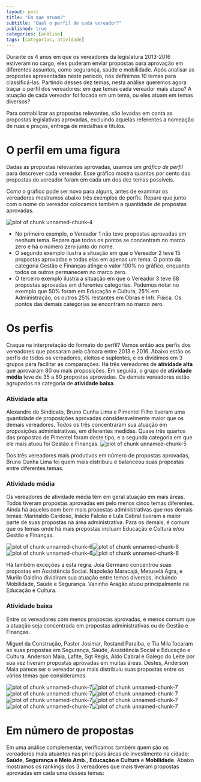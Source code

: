 ```yaml
---
layout: post
title: "Em que atuam?"
subtitle: "Qual o perfil de cada vereador?"
published: true
categories: [análise]
tags: [categorias, atividade]
---
```










Durante os 4 anos em que os vereadores da legislatura 2013-2016 estiveram no cargo, eles puderam enviar propostas para aprovação em diferentes assuntos, como segurança, saúde e mobilidade. Após analisar as propostas apresentadas neste período, nós definimos 10 temas para classificá-las. Partindo desses dez temas, nesta análise queremos agora traçar o perfil dos vereadores: em que temas cada vereador mais atuou? A atuação de cada vereador foi focada em um tema, ou eles atuam em temas diversos?

Para contabilizar as propostas relevantes, são levadas em conta as propostas legislativas aprovadas, excluindo aquelas referentes a nomeação de ruas e praças, entrega de medalhas e títulos. 

# O perfil em uma figura

Dadas as propostas relevantes aprovadas, usamos um _gráfico de perfil_ para descrever cada vereador. Esse gráfico mostra quantos por cento das propostas do vereador foram em cada um dos dez temas possíveis. 

Como o gráfico pode ser novo para alguns, antes de examinar os vereadores mostramos abaixo três exemplos de perfis. Repare que junto com o nome do vereador colocamos também a quantidade de propostas aprovadas.

![plot of chunk unnamed-chunk-4](/figure/source/09-quem-faz-mais-o-que/2016-04-13-perfil_de_vereadores/unnamed-chunk-4-1.png)

* No primeiro exemplo, o Vereador 1 não teve propostas aprovadas em nenhum tema. Repare que todos os pontos se concentram no marco zero e há o número zero junto do nome.
* O segundo exemplo ilustra a situação em que o Vereador 2 teve 15 propostas aprovadas e todas elas em apenas um tema. O ponto da categoria Gestão e Finanças atinge o valor 100% no gráfico, enquanto todos os outros permanecem no marco zero.
* O terceiro exemplo ilustra a situação em que o Vereador 3 teve 68 propostas aprovadas em diferentes categorias. Podemos notar no exemplo que 50% foram em Educação e Cultura, 25% em Administração, os outros 25% restantes em Obras e Infr. Física. Os pontos das demais categorias se encontram no marco zero.

# Os perfis

Craque na interpretação do formato do perfil? Vamos então aos perfis dos vereadores que passaram pela câmara entre 2013 e 2016. Abaixo estão os perfis de todos os vereadores, eleitos e suplentes, e os dividimos em 3 grupos para facilitar as comparações. Há três vereadores de **atividade alta** que aprovaram 80 ou mais proposições. Em seguida, o grupo de **atividade média** teve de 35 a 80 propostas aprovadas. Os demais vereadores estão agrupados na categoria de **atividade baixa**.

### Atividade alta

Alexandre do Sindicato, Bruno Cunha Lima e Pimentel Filho tiveram uma quantidade de proposições aprovadas consideravelmente maior que os demais vereadores. Todos os três concentraram sua atuação em proposições administrativas, em diferentes medidas. Quase três quartos das propostas de Pimentel foram deste tipo, e a segunda categoria em que ele mais atuou foi Gestão e Finanças. 
![plot of chunk unnamed-chunk-5](/figure/source/09-quem-faz-mais-o-que/2016-04-13-perfil_de_vereadores/unnamed-chunk-5-1.png)

Dos três vereadores mais produtivos em número de propostas aprovadas, Bruno Cunha Lima foi quem mais distribuiu e balanceou suas propostas entre diferentes temas.


### Atividade média

Os vereadores de atividade média têm em geral atuação em mais áreas. Todos tiveram propostas aprovadas em pelo menos cinco temas diferentes. Ainda há aqueles com bem mais propostas administrativas que nos demais temas: Marinaldo Cardoso, Inácio Falcão e Lula Cabral tiveram a maior parte de suas propostas na área administrativa. Para os demais, é comum que os temas onde há mais propostas incluam Educação e Cultura e/ou Gestão e Finanças.

![plot of chunk unnamed-chunk-6](/figure/source/09-quem-faz-mais-o-que/2016-04-13-perfil_de_vereadores/unnamed-chunk-6-1.png)![plot of chunk unnamed-chunk-6](/figure/source/09-quem-faz-mais-o-que/2016-04-13-perfil_de_vereadores/unnamed-chunk-6-2.png)![plot of chunk unnamed-chunk-6](/figure/source/09-quem-faz-mais-o-que/2016-04-13-perfil_de_vereadores/unnamed-chunk-6-3.png)![plot of chunk unnamed-chunk-6](/figure/source/09-quem-faz-mais-o-que/2016-04-13-perfil_de_vereadores/unnamed-chunk-6-4.png)

Há também exceções a esta regra. Joia Germano concentrou suas propostas em Assistência Social. Napoleão Maracajá, Metuselá Agra, e Murilo Galdino dividiram sua atuação entre temas diversos, incluindo Mobilidade, Saúde e Segurança. Vaninho Aragão atuou principalmente na Educação e Cultura.

### Atividade baixa

Entre os vereadores com menos propostas aprovadas, é menos comum que a atuação seja concentrada em propostas administrativas ou de Gestão e Finanças. 

Miguel da Construção, Pastor Josimar, Rostand Paraíba, e Tia Mila focaram as suas propostas em Segurança, Saúde, Assistência Social e Educação e Cultura. Anderson Maia, Lafite, Sgt Regis, Aldo Cabral e Galego do Leite por sua vez tiveram propostas aprovadas em muitas áreas. Destes, Anderson Maia parece ser o vereador que mais distribuiu suas propostas entre os vários temas que consideramos.

![plot of chunk unnamed-chunk-7](/figure/source/09-quem-faz-mais-o-que/2016-04-13-perfil_de_vereadores/unnamed-chunk-7-1.png)![plot of chunk unnamed-chunk-7](/figure/source/09-quem-faz-mais-o-que/2016-04-13-perfil_de_vereadores/unnamed-chunk-7-2.png)![plot of chunk unnamed-chunk-7](/figure/source/09-quem-faz-mais-o-que/2016-04-13-perfil_de_vereadores/unnamed-chunk-7-3.png)![plot of chunk unnamed-chunk-7](/figure/source/09-quem-faz-mais-o-que/2016-04-13-perfil_de_vereadores/unnamed-chunk-7-4.png)![plot of chunk unnamed-chunk-7](/figure/source/09-quem-faz-mais-o-que/2016-04-13-perfil_de_vereadores/unnamed-chunk-7-5.png)![plot of chunk unnamed-chunk-7](/figure/source/09-quem-faz-mais-o-que/2016-04-13-perfil_de_vereadores/unnamed-chunk-7-6.png)![plot of chunk unnamed-chunk-7](/figure/source/09-quem-faz-mais-o-que/2016-04-13-perfil_de_vereadores/unnamed-chunk-7-7.png)![plot of chunk unnamed-chunk-7](/figure/source/09-quem-faz-mais-o-que/2016-04-13-perfil_de_vereadores/unnamed-chunk-7-8.png)

# Em número de propostas
Em uma análise complementar, verificamos também quem são os vereadores mais atuantes nas principais áreas de investimento na cidade: **Saúde**, **Segurança e Meio Amb.**, **Educaçào e Cultura** e **Mobilidade**. Abaixo mostramos os rankings dos 3 vereadores que mais tiveram propostas aprovadas em cada uma desses temas:

<div class='row'><div class='col-md-6'><!--html_preserve--><div id="htmlwidget-537fdafad5304f12444c" style="width:500px;height:500px;" class="highchart html-widget"></div>
<script type="application/json" data-for="htmlwidget-537fdafad5304f12444c">{"x":{"hc_opts":{"title":{"text":"Vereadores com mais propostas em Saúde"},"yAxis":{"title":{"text":"Número de propostas"},"type":"linear"},"credits":{"enabled":false},"exporting":{"enabled":false},"plotOptions":{"series":{"turboThreshold":0,"showInLegend":false,"marker":{"enabled":true}},"treemap":{"layoutAlgorithm":"squarified"},"bubble":{"minSize":5,"maxSize":25},"scatter":{"marker":{"symbol":"circle"}}},"annotationsOptions":{"enabledButtons":false},"tooltip":{"delayForDisplay":10},"series":[{"group":"group","data":[{"Vereador":"Alexandre Do Sindicato","Saúde":14,"tipo":"Saúde","y":14,"name":"Alexandre Do Sindicato"},{"Vereador":"Bruno Cunha Lima","Saúde":11,"tipo":"Saúde","y":11,"name":"Bruno Cunha Lima"},{"Vereador":"Pastor Josimar","Saúde":7,"tipo":"Saúde","y":7,"name":"Pastor Josimar"}],"type":"column"}],"xAxis":{"type":"category","title":{"text":"Vereador"},"categories":null},"colors":["#1b9e77"]},"theme":{"chart":{"backgroundColor":"transparent"}},"conf_opts":{"global":{"Date":null,"VMLRadialGradientURL":"http =//code.highcharts.com/list(version)/gfx/vml-radial-gradient.png","canvasToolsURL":"http =//code.highcharts.com/list(version)/modules/canvas-tools.js","getTimezoneOffset":null,"timezoneOffset":0,"useUTC":true},"lang":{"contextButtonTitle":"Chart context menu","decimalPoint":".","downloadJPEG":"Download JPEG image","downloadPDF":"Download PDF document","downloadPNG":"Download PNG image","downloadSVG":"Download SVG vector image","drillUpText":"Back to {series.name}","invalidDate":null,"loading":"Loading...","months":["January","February","March","April","May","June","July","August","September","October","November","December"],"noData":"No data to display","numericSymbols":["k","M","G","T","P","E"],"printChart":"Print chart","resetZoom":"Reset zoom","resetZoomTitle":"Reset zoom level 1:1","shortMonths":["Jan","Feb","Mar","Apr","May","Jun","Jul","Aug","Sep","Oct","Nov","Dec"],"thousandsSep":" ","weekdays":["Sunday","Monday","Tuesday","Wednesday","Thursday","Friday","Saturday"]}},"type":"chart","fonts":[],"debug":false},"evals":[],"jsHooks":[]}</script><!--/html_preserve--></div><div class='col-md-6'><!--html_preserve--><div id="htmlwidget-2b07d15907620992f3a1" style="width:500px;height:500px;" class="highchart html-widget"></div>
<script type="application/json" data-for="htmlwidget-2b07d15907620992f3a1">{"x":{"hc_opts":{"title":{"text":"Vereadores com mais propostas em Segurança e Meio Amb."},"yAxis":{"title":{"text":"Número de propostas"},"type":"linear"},"credits":{"enabled":false},"exporting":{"enabled":false},"plotOptions":{"series":{"turboThreshold":0,"showInLegend":false,"marker":{"enabled":true}},"treemap":{"layoutAlgorithm":"squarified"},"bubble":{"minSize":5,"maxSize":25},"scatter":{"marker":{"symbol":"circle"}}},"annotationsOptions":{"enabledButtons":false},"tooltip":{"delayForDisplay":10},"series":[{"group":"group","data":[{"Vereador":"Alexandre Do Sindicato","Segurança e Meio Amb.":14,"tipo":"Segurança e Meio Amb.","y":14,"name":"Alexandre Do Sindicato"},{"Vereador":"Bruno Cunha Lima","Segurança e Meio Amb.":9,"tipo":"Segurança e Meio Amb.","y":9,"name":"Bruno Cunha Lima"},{"Vereador":"Dr. Olimpio","Segurança e Meio Amb.":9,"tipo":"Segurança e Meio Amb.","y":9,"name":"Dr. Olimpio"}],"type":"column"}],"xAxis":{"type":"category","title":{"text":"Vereador"},"categories":null},"colors":["#d95f02"]},"theme":{"chart":{"backgroundColor":"transparent"}},"conf_opts":{"global":{"Date":null,"VMLRadialGradientURL":"http =//code.highcharts.com/list(version)/gfx/vml-radial-gradient.png","canvasToolsURL":"http =//code.highcharts.com/list(version)/modules/canvas-tools.js","getTimezoneOffset":null,"timezoneOffset":0,"useUTC":true},"lang":{"contextButtonTitle":"Chart context menu","decimalPoint":".","downloadJPEG":"Download JPEG image","downloadPDF":"Download PDF document","downloadPNG":"Download PNG image","downloadSVG":"Download SVG vector image","drillUpText":"Back to {series.name}","invalidDate":null,"loading":"Loading...","months":["January","February","March","April","May","June","July","August","September","October","November","December"],"noData":"No data to display","numericSymbols":["k","M","G","T","P","E"],"printChart":"Print chart","resetZoom":"Reset zoom","resetZoomTitle":"Reset zoom level 1:1","shortMonths":["Jan","Feb","Mar","Apr","May","Jun","Jul","Aug","Sep","Oct","Nov","Dec"],"thousandsSep":" ","weekdays":["Sunday","Monday","Tuesday","Wednesday","Thursday","Friday","Saturday"]}},"type":"chart","fonts":[],"debug":false},"evals":[],"jsHooks":[]}</script><!--/html_preserve--></div></div><div class='row'><div class='col-md-6'><!--html_preserve--><div id="htmlwidget-6f1156ce753c43364613" style="width:500px;height:500px;" class="highchart html-widget"></div>
<script type="application/json" data-for="htmlwidget-6f1156ce753c43364613">{"x":{"hc_opts":{"title":{"text":"Vereadores com mais propostas em Educação e Cultura"},"yAxis":{"title":{"text":"Número de propostas"},"type":"linear"},"credits":{"enabled":false},"exporting":{"enabled":false},"plotOptions":{"series":{"turboThreshold":0,"showInLegend":false,"marker":{"enabled":true}},"treemap":{"layoutAlgorithm":"squarified"},"bubble":{"minSize":5,"maxSize":25},"scatter":{"marker":{"symbol":"circle"}}},"annotationsOptions":{"enabledButtons":false},"tooltip":{"delayForDisplay":10},"series":[{"group":"group","data":[{"Vereador":"Alexandre Do Sindicato","Educação e Cultura":32,"tipo":"Educação e Cultura","y":32,"name":"Alexandre Do Sindicato"},{"Vereador":"Nelson Gomes","Educação e Cultura":18,"tipo":"Educação e Cultura","y":18,"name":"Nelson Gomes"},{"Vereador":"Vaninho Aragao","Educação e Cultura":17,"tipo":"Educação e Cultura","y":17,"name":"Vaninho Aragao"}],"type":"column"}],"xAxis":{"type":"category","title":{"text":"Vereador"},"categories":null},"colors":["#7570b3"]},"theme":{"chart":{"backgroundColor":"transparent"}},"conf_opts":{"global":{"Date":null,"VMLRadialGradientURL":"http =//code.highcharts.com/list(version)/gfx/vml-radial-gradient.png","canvasToolsURL":"http =//code.highcharts.com/list(version)/modules/canvas-tools.js","getTimezoneOffset":null,"timezoneOffset":0,"useUTC":true},"lang":{"contextButtonTitle":"Chart context menu","decimalPoint":".","downloadJPEG":"Download JPEG image","downloadPDF":"Download PDF document","downloadPNG":"Download PNG image","downloadSVG":"Download SVG vector image","drillUpText":"Back to {series.name}","invalidDate":null,"loading":"Loading...","months":["January","February","March","April","May","June","July","August","September","October","November","December"],"noData":"No data to display","numericSymbols":["k","M","G","T","P","E"],"printChart":"Print chart","resetZoom":"Reset zoom","resetZoomTitle":"Reset zoom level 1:1","shortMonths":["Jan","Feb","Mar","Apr","May","Jun","Jul","Aug","Sep","Oct","Nov","Dec"],"thousandsSep":" ","weekdays":["Sunday","Monday","Tuesday","Wednesday","Thursday","Friday","Saturday"]}},"type":"chart","fonts":[],"debug":false},"evals":[],"jsHooks":[]}</script><!--/html_preserve--></div><div class='col-md-6'><!--html_preserve--><div id="htmlwidget-759466b166b16067e9c6" style="width:500px;height:500px;" class="highchart html-widget"></div>
<script type="application/json" data-for="htmlwidget-759466b166b16067e9c6">{"x":{"hc_opts":{"title":{"text":"Vereadores com mais propostas em Mobilidade"},"yAxis":{"title":{"text":"Número de propostas"},"type":"linear"},"credits":{"enabled":false},"exporting":{"enabled":false},"plotOptions":{"series":{"turboThreshold":0,"showInLegend":false,"marker":{"enabled":true}},"treemap":{"layoutAlgorithm":"squarified"},"bubble":{"minSize":5,"maxSize":25},"scatter":{"marker":{"symbol":"circle"}}},"annotationsOptions":{"enabledButtons":false},"tooltip":{"delayForDisplay":10},"series":[{"group":"group","data":[{"Vereador":"Bruno Cunha Lima","Mobilidade":11,"tipo":"Mobilidade","y":11,"name":"Bruno Cunha Lima"},{"Vereador":"Alexandre Do Sindicato","Mobilidade":7,"tipo":"Mobilidade","y":7,"name":"Alexandre Do Sindicato"},{"Vereador":"Napoleão Maracajá","Mobilidade":7,"tipo":"Mobilidade","y":7,"name":"Napoleão Maracajá"}],"type":"column"}],"xAxis":{"type":"category","title":{"text":"Vereador"},"categories":null},"colors":["#e7298a"]},"theme":{"chart":{"backgroundColor":"transparent"}},"conf_opts":{"global":{"Date":null,"VMLRadialGradientURL":"http =//code.highcharts.com/list(version)/gfx/vml-radial-gradient.png","canvasToolsURL":"http =//code.highcharts.com/list(version)/modules/canvas-tools.js","getTimezoneOffset":null,"timezoneOffset":0,"useUTC":true},"lang":{"contextButtonTitle":"Chart context menu","decimalPoint":".","downloadJPEG":"Download JPEG image","downloadPDF":"Download PDF document","downloadPNG":"Download PNG image","downloadSVG":"Download SVG vector image","drillUpText":"Back to {series.name}","invalidDate":null,"loading":"Loading...","months":["January","February","March","April","May","June","July","August","September","October","November","December"],"noData":"No data to display","numericSymbols":["k","M","G","T","P","E"],"printChart":"Print chart","resetZoom":"Reset zoom","resetZoomTitle":"Reset zoom level 1:1","shortMonths":["Jan","Feb","Mar","Apr","May","Jun","Jul","Aug","Sep","Oct","Nov","Dec"],"thousandsSep":" ","weekdays":["Sunday","Monday","Tuesday","Wednesday","Thursday","Friday","Saturday"]}},"type":"chart","fonts":[],"debug":false},"evals":[],"jsHooks":[]}</script><!--/html_preserve--></div></div>

O vereador **Alexandre do Sindicato** está presente entre os três primeiros colocados nas quatro categorias, e ficou em primeiro lugar em três delas. O vereador **Bruno Cunha Lima** também ganha destaque por estar presente entre os três primeiros em três das quatro categorias. Todos os outros vereadores presentes entre os três primeiros de cada categoria só aparecem em uma delas e nenhum deles ocupa o primeiro lugar.

## Nomes de rua, medalhas e títulos de cidadão
Além de selecionar vereadores que mais tiveram propostas aprovadas em categorias consideradas muito importantes, também observamos aqueles que lançaram muitas propostas em categorias de, aparentemente, pouca importância. Entre os tipos de propostas existentes, selecionamos: **Nomeação de ruas**, **Concessão de títulos** e **Concessão de medalhas**. Assim como nos rankings anteriores, são selecionados os 3 primeiros vereadores que mais tiveram propostas aprovadas que se encaixam nesse tipo.

Interessante que temos vereadores de alta, média e baixa atividade entre os primeiros colocados nessas categorias. Além disso, o vereador que mais se destaca é **Pimentel Filho**. Ele está em primeiro lugar em todas as categorias "menos importantes", chegando a ter 96 propostas aprovadas apenas de nomeação de ruas. **Napoleão Maracajá** também aparece em dois dos gráficos.

<div class='row'><div class='col-md-4'><!--html_preserve--><div id="htmlwidget-6481f2497a237646d874" style="width:300px;height:500px;" class="highchart html-widget"></div>
<script type="application/json" data-for="htmlwidget-6481f2497a237646d874">{"x":{"hc_opts":{"title":{"text":"Vereadores com mais propostas em Denomina de nomes"},"yAxis":{"title":{"text":"Número de propostas"},"type":"linear"},"credits":{"enabled":false},"exporting":{"enabled":false},"plotOptions":{"series":{"turboThreshold":0,"showInLegend":false,"marker":{"enabled":true}},"treemap":{"layoutAlgorithm":"squarified"},"bubble":{"minSize":5,"maxSize":25},"scatter":{"marker":{"symbol":"circle"}}},"annotationsOptions":{"enabledButtons":false},"tooltip":{"delayForDisplay":10},"series":[{"group":"group","data":[{"Vereador":"Pimentel Filho","Denomina":96,"tipo":"Denomina","y":96,"name":"Pimentel Filho"},{"Vereador":"Prof. Miguel Rodrigues","Denomina":61,"tipo":"Denomina","y":61,"name":"Prof. Miguel Rodrigues"},{"Vereador":"Napoleão Maracajá","Denomina":39,"tipo":"Denomina","y":39,"name":"Napoleão Maracajá"}],"type":"column"}],"xAxis":{"type":"category","title":{"text":"Vereador"},"categories":null},"colors":["#7fc97f"]},"theme":{"chart":{"backgroundColor":"transparent"}},"conf_opts":{"global":{"Date":null,"VMLRadialGradientURL":"http =//code.highcharts.com/list(version)/gfx/vml-radial-gradient.png","canvasToolsURL":"http =//code.highcharts.com/list(version)/modules/canvas-tools.js","getTimezoneOffset":null,"timezoneOffset":0,"useUTC":true},"lang":{"contextButtonTitle":"Chart context menu","decimalPoint":".","downloadJPEG":"Download JPEG image","downloadPDF":"Download PDF document","downloadPNG":"Download PNG image","downloadSVG":"Download SVG vector image","drillUpText":"Back to {series.name}","invalidDate":null,"loading":"Loading...","months":["January","February","March","April","May","June","July","August","September","October","November","December"],"noData":"No data to display","numericSymbols":["k","M","G","T","P","E"],"printChart":"Print chart","resetZoom":"Reset zoom","resetZoomTitle":"Reset zoom level 1:1","shortMonths":["Jan","Feb","Mar","Apr","May","Jun","Jul","Aug","Sep","Oct","Nov","Dec"],"thousandsSep":" ","weekdays":["Sunday","Monday","Tuesday","Wednesday","Thursday","Friday","Saturday"]}},"type":"chart","fonts":[],"debug":false},"evals":[],"jsHooks":[]}</script><!--/html_preserve--></div><div class='col-md-4'><!--html_preserve--><div id="htmlwidget-9502998e433c632f01a3" style="width:300px;height:500px;" class="highchart html-widget"></div>
<script type="application/json" data-for="htmlwidget-9502998e433c632f01a3">{"x":{"hc_opts":{"title":{"text":"Vereadores com mais propostas em Concessão de medalhas"},"yAxis":{"title":{"text":"Número de propostas"},"type":"linear"},"credits":{"enabled":false},"exporting":{"enabled":false},"plotOptions":{"series":{"turboThreshold":0,"showInLegend":false,"marker":{"enabled":true}},"treemap":{"layoutAlgorithm":"squarified"},"bubble":{"minSize":5,"maxSize":25},"scatter":{"marker":{"symbol":"circle"}}},"annotationsOptions":{"enabledButtons":false},"tooltip":{"delayForDisplay":10},"series":[{"group":"group","data":[{"Vereador":"Pimentel Filho","Concede":18,"tipo":"Concede","y":18,"name":"Pimentel Filho"},{"Vereador":"Napoleão Maracajá","Concede":12,"tipo":"Concede","y":12,"name":"Napoleão Maracajá"},{"Vereador":"Alexandre Do Sindicato","Concede":9,"tipo":"Concede","y":9,"name":"Alexandre Do Sindicato"}],"type":"column"}],"xAxis":{"type":"category","title":{"text":"Vereador"},"categories":null},"colors":["#beaed4"]},"theme":{"chart":{"backgroundColor":"transparent"}},"conf_opts":{"global":{"Date":null,"VMLRadialGradientURL":"http =//code.highcharts.com/list(version)/gfx/vml-radial-gradient.png","canvasToolsURL":"http =//code.highcharts.com/list(version)/modules/canvas-tools.js","getTimezoneOffset":null,"timezoneOffset":0,"useUTC":true},"lang":{"contextButtonTitle":"Chart context menu","decimalPoint":".","downloadJPEG":"Download JPEG image","downloadPDF":"Download PDF document","downloadPNG":"Download PNG image","downloadSVG":"Download SVG vector image","drillUpText":"Back to {series.name}","invalidDate":null,"loading":"Loading...","months":["January","February","March","April","May","June","July","August","September","October","November","December"],"noData":"No data to display","numericSymbols":["k","M","G","T","P","E"],"printChart":"Print chart","resetZoom":"Reset zoom","resetZoomTitle":"Reset zoom level 1:1","shortMonths":["Jan","Feb","Mar","Apr","May","Jun","Jul","Aug","Sep","Oct","Nov","Dec"],"thousandsSep":" ","weekdays":["Sunday","Monday","Tuesday","Wednesday","Thursday","Friday","Saturday"]}},"type":"chart","fonts":[],"debug":false},"evals":[],"jsHooks":[]}</script><!--/html_preserve--></div><div class='col-md-4'><!--html_preserve--><div id="htmlwidget-3ce3700f5e212dc74e37" style="width:300px;height:500px;" class="highchart html-widget"></div>
<script type="application/json" data-for="htmlwidget-3ce3700f5e212dc74e37">{"x":{"hc_opts":{"title":{"text":"Vereadores com mais propostas em Concessão de títulos"},"yAxis":{"title":{"text":"Número de propostas"},"type":"linear"},"credits":{"enabled":false},"exporting":{"enabled":false},"plotOptions":{"series":{"turboThreshold":0,"showInLegend":false,"marker":{"enabled":true}},"treemap":{"layoutAlgorithm":"squarified"},"bubble":{"minSize":5,"maxSize":25},"scatter":{"marker":{"symbol":"circle"}}},"annotationsOptions":{"enabledButtons":false},"tooltip":{"delayForDisplay":10},"series":[{"group":"group","data":[{"Vereador":"Pimentel Filho","Titulo":15,"tipo":"Titulo","y":15,"name":"Pimentel Filho"},{"Vereador":"Marinaldo Cardoso","Titulo":12,"tipo":"Titulo","y":12,"name":"Marinaldo Cardoso"},{"Vereador":"Joao Dantas","Titulo":11,"tipo":"Titulo","y":11,"name":"Joao Dantas"}],"type":"column"}],"xAxis":{"type":"category","title":{"text":"Vereador"},"categories":null},"colors":["#ffff99"]},"theme":{"chart":{"backgroundColor":"transparent"}},"conf_opts":{"global":{"Date":null,"VMLRadialGradientURL":"http =//code.highcharts.com/list(version)/gfx/vml-radial-gradient.png","canvasToolsURL":"http =//code.highcharts.com/list(version)/modules/canvas-tools.js","getTimezoneOffset":null,"timezoneOffset":0,"useUTC":true},"lang":{"contextButtonTitle":"Chart context menu","decimalPoint":".","downloadJPEG":"Download JPEG image","downloadPDF":"Download PDF document","downloadPNG":"Download PNG image","downloadSVG":"Download SVG vector image","drillUpText":"Back to {series.name}","invalidDate":null,"loading":"Loading...","months":["January","February","March","April","May","June","July","August","September","October","November","December"],"noData":"No data to display","numericSymbols":["k","M","G","T","P","E"],"printChart":"Print chart","resetZoom":"Reset zoom","resetZoomTitle":"Reset zoom level 1:1","shortMonths":["Jan","Feb","Mar","Apr","May","Jun","Jul","Aug","Sep","Oct","Nov","Dec"],"thousandsSep":" ","weekdays":["Sunday","Monday","Tuesday","Wednesday","Thursday","Friday","Saturday"]}},"type":"chart","fonts":[],"debug":false},"evals":[],"jsHooks":[]}</script><!--/html_preserve--></div></div>
